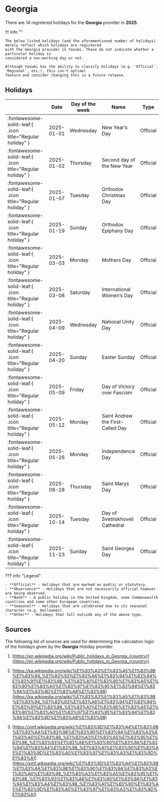 # Georgia

There are _14_ registered holidays for the **Georgia** provider in **2025**.

!!! info ""

    The below listed holidays (and the aforementioned number of holidays) merely reflect which holidays are registered
    with the Georgia provider in Yasumi. These do not indicate whether a particular holiday is
    considered a non-working day or not.

    Although Yasumi has the ability to classify holidays (e.g. 'Official', 'Regional', etc.), this isn't optimal
    feature and consider changing this in a future release.

## Holidays

|     | Date | Day of the week | Name | Type |
| --- | ---- | --------------- | ---- | ---- |
| :fontawesome-solid-leaf:{ .icon title="Regular holiday" } | 2025-01-01 | Wednesday | New Year’s Day | Official |
| :fontawesome-solid-leaf:{ .icon title="Regular holiday" } | 2025-01-02 | Thursday | Second day of the New Year | Official |
| :fontawesome-solid-leaf:{ .icon title="Regular holiday" } | 2025-01-07 | Tuesday | Orthodox Christmas Day | Official |
| :fontawesome-solid-leaf:{ .icon title="Regular holiday" } | 2025-01-19 | Sunday | Orthodox Epiphany Day | Official |
| :fontawesome-solid-leaf:{ .icon title="Regular holiday" } | 2025-03-03 | Monday | Mothers Day | Official |
| :fontawesome-solid-leaf:{ .icon title="Regular holiday" } | 2025-03-08 | Saturday | International Women’s Day | Official |
| :fontawesome-solid-leaf:{ .icon title="Regular holiday" } | 2025-04-09 | Wednesday | National Unity Day | Official |
| :fontawesome-solid-leaf:{ .icon title="Regular holiday" } | 2025-04-20 | Sunday | Easter Sunday | Official |
| :fontawesome-solid-leaf:{ .icon title="Regular holiday" } | 2025-05-09 | Friday | Day of Victory over Fascism | Official |
| :fontawesome-solid-leaf:{ .icon title="Regular holiday" } | 2025-05-12 | Monday | Saint Andrew the First-Called Day | Official |
| :fontawesome-solid-leaf:{ .icon title="Regular holiday" } | 2025-05-26 | Monday | Independence Day | Official |
| :fontawesome-solid-leaf:{ .icon title="Regular holiday" } | 2025-08-28 | Thursday | Saint Marys Day | Official |
| :fontawesome-solid-leaf:{ .icon title="Regular holiday" } | 2025-10-14 | Tuesday | Day of Svetitskhoveli Cathedral | Official |
| :fontawesome-solid-leaf:{ .icon title="Regular holiday" } | 2025-11-23 | Sunday | Saint Georges Day | Official |

??? info "Legend"

    - **Official** - Holidays that are marked as public or statutory.
    - **Observance** - Holidays that are not necessarily official however are being observed.
    - **Bank** - A public holiday in the United Kingdom, some Commonwealth countries and some other European countries.
    - **Seasonal** - Holidays that are celebrated due to its seasonal character (e.g. Halloween).
    - **Other** - Holidays that fall outside any of the above type.

## Sources

The following list of sources are used for determining the calculation logic of
the holidays given by the **Georgia** Holiday provider.


1. [https://en.wikipedia.org/wiki/Public_holidays_in_Georgia_(country)](https://en.wikipedia.org/wiki/Public_holidays_in_Georgia_(country))
   
1. [https://ka.wikipedia.org/wiki/%E1%83%A3%E1%83%A5%E1%83%9B%E1%83%94_%E1%83%93%E1%83%A6%E1%83%94%E1%83%94%E1%83%91%E1%83%98_%E1%83%A1%E1%83%90%E1%83%A5%E1%83%90%E1%83%A0%E1%83%97%E1%83%95%E1%83%94%E1%83%9A%E1%83%9D%E1%83%A8%E1%83%98](https://ka.wikipedia.org/wiki/%E1%83%A3%E1%83%A5%E1%83%9B%E1%83%94_%E1%83%93%E1%83%A6%E1%83%94%E1%83%94%E1%83%91%E1%83%98_%E1%83%A1%E1%83%90%E1%83%A5%E1%83%90%E1%83%A0%E1%83%97%E1%83%95%E1%83%94%E1%83%9A%E1%83%9D%E1%83%A8%E1%83%98)
   
1. [https://xmf.wikipedia.org/wiki/%E1%83%9D%E1%83%A4%E1%83%98%E1%83%AA%E1%83%98%E1%83%90%E1%83%9A%E1%83%A3%E1%83%A0%E1%83%98_%E1%83%A3%E1%83%A5%E1%83%95%E1%83%98_%E1%83%93%E1%83%A6%E1%83%90%E1%83%9A%E1%83%94%E1%83%A4%E1%83%98_%E1%83%A1%E1%83%90%E1%83%A5%E1%83%9D%E1%83%A0%E1%83%97%E1%83%A3%E1%83%9D%E1%83%A1](https://xmf.wikipedia.org/wiki/%E1%83%9D%E1%83%A4%E1%83%98%E1%83%AA%E1%83%98%E1%83%90%E1%83%9A%E1%83%A3%E1%83%A0%E1%83%98_%E1%83%A3%E1%83%A5%E1%83%95%E1%83%98_%E1%83%93%E1%83%A6%E1%83%90%E1%83%9A%E1%83%94%E1%83%A4%E1%83%98_%E1%83%A1%E1%83%90%E1%83%A5%E1%83%9D%E1%83%A0%E1%83%97%E1%83%A3%E1%83%9D%E1%83%A1)
   